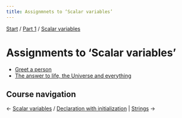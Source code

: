 ```yaml
---
title: Assignmnets to ‘Scalar variables’
---
```


[Start](../..) / [Part 1](../../part1) / [Scalar variables](..)

# Assignments to ‘Scalar variables’

* [Greet a person](greet-a-person)
* [The answer to life, the Universe and everything](answer)

## Course navigation

← [Scalar variables](..) / [Declaration with initialization](../declaration-with-initialization) | [Strings](../../strings) →
